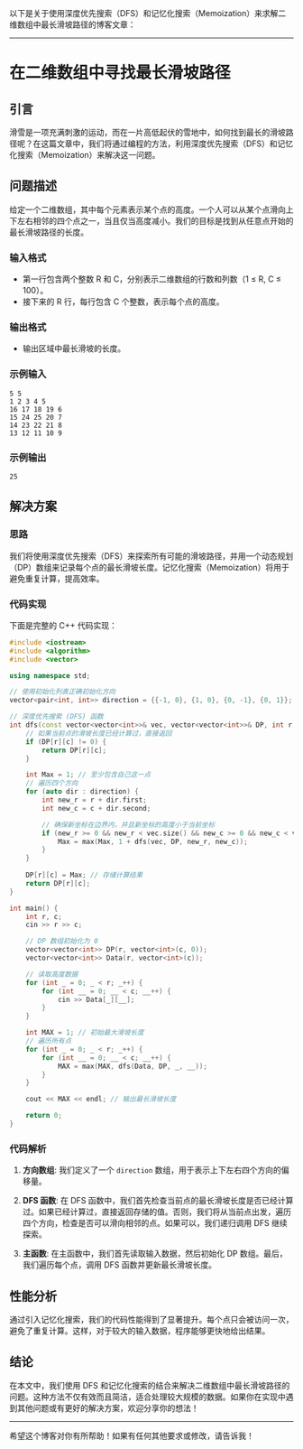 以下是关于使用深度优先搜索（DFS）和记忆化搜索（Memoization）来求解二维数组中最长滑坡路径的博客文章：

---

# 在二维数组中寻找最长滑坡路径

## 引言

滑雪是一项充满刺激的运动，而在一片高低起伏的雪地中，如何找到最长的滑坡路径呢？在这篇文章中，我们将通过编程的方法，利用深度优先搜索（DFS）和记忆化搜索（Memoization）来解决这一问题。

## 问题描述

给定一个二维数组，其中每个元素表示某个点的高度。一个人可以从某个点滑向上下左右相邻的四个点之一，当且仅当高度减小。我们的目标是找到从任意点开始的最长滑坡路径的长度。

### 输入格式

- 第一行包含两个整数 R 和 C，分别表示二维数组的行数和列数（1 ≤ R, C ≤ 100）。
- 接下来的 R 行，每行包含 C 个整数，表示每个点的高度。

### 输出格式

- 输出区域中最长滑坡的长度。

### 示例输入

```
5 5
1 2 3 4 5
16 17 18 19 6
15 24 25 20 7
14 23 22 21 8
13 12 11 10 9
```

### 示例输出

```
25
```

## 解决方案

### 思路

我们将使用深度优先搜索（DFS）来探索所有可能的滑坡路径，并用一个动态规划（DP）数组来记录每个点的最长滑坡长度。记忆化搜索（Memoization）将用于避免重复计算，提高效率。

### 代码实现

下面是完整的 C++ 代码实现：

```cpp
#include <iostream>
#include <algorithm>
#include <vector>

using namespace std;

// 使用初始化列表正确初始化方向
vector<pair<int, int>> direction = {{-1, 0}, {1, 0}, {0, -1}, {0, 1}};

// 深度优先搜索 (DFS) 函数
int dfs(const vector<vector<int>>& vec, vector<vector<int>>& DP, int r, int c) {
    // 如果当前点的滑坡长度已经计算过，直接返回
    if (DP[r][c] != 0) {
        return DP[r][c];
    }

    int Max = 1; // 至少包含自己这一点
    // 遍历四个方向
    for (auto dir : direction) {
        int new_r = r + dir.first;
        int new_c = c + dir.second;

        // 确保新坐标在边界内，并且新坐标的高度小于当前坐标
        if (new_r >= 0 && new_r < vec.size() && new_c >= 0 && new_c < vec[0].size() && vec[new_r][new_c] < vec[r][c]) {
            Max = max(Max, 1 + dfs(vec, DP, new_r, new_c));
        }
    }
    
    DP[r][c] = Max; // 存储计算结果
    return DP[r][c];
}

int main() {
    int r, c;
    cin >> r >> c;

    // DP 数组初始化为 0
    vector<vector<int>> DP(r, vector<int>(c, 0));
    vector<vector<int>> Data(r, vector<int>(c));

    // 读取高度数据
    for (int _ = 0; _ < r; _++) {
        for (int __ = 0; __ < c; __++) {
            cin >> Data[_][__];
        }
    }

    int MAX = 1; // 初始最大滑坡长度
    // 遍历所有点
    for (int _ = 0; _ < r; _++) {
        for (int __ = 0; __ < c; __++) {
            MAX = max(MAX, dfs(Data, DP, _, __));
        }
    }

    cout << MAX << endl; // 输出最长滑坡长度

    return 0;
}
```

### 代码解析

1. **方向数组**:
   我们定义了一个 `direction` 数组，用于表示上下左右四个方向的偏移量。

2. **DFS 函数**:
   在 DFS 函数中，我们首先检查当前点的最长滑坡长度是否已经计算过。如果已经计算过，直接返回存储的值。否则，我们将从当前点出发，遍历四个方向，检查是否可以滑向相邻的点。如果可以，我们递归调用 DFS 继续探索。

3. **主函数**:
   在主函数中，我们首先读取输入数据，然后初始化 DP 数组。最后，我们遍历每个点，调用 DFS 函数并更新最长滑坡长度。

## 性能分析

通过引入记忆化搜索，我们的代码性能得到了显著提升。每个点只会被访问一次，避免了重复计算。这样，对于较大的输入数据，程序能够更快地给出结果。

## 结论

在本文中，我们使用 DFS 和记忆化搜索的结合来解决二维数组中最长滑坡路径的问题。这种方法不仅有效而且简洁，适合处理较大规模的数据。如果你在实现中遇到其他问题或有更好的解决方案，欢迎分享你的想法！

---

希望这个博客对你有所帮助！如果有任何其他要求或修改，请告诉我！
